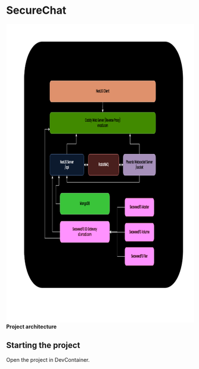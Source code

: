 # SecureChat

<p align="left">
<img height=800 src="/assets/architecture-new.png"/>
<br /> 
  <strong>Project architecture</strong>
</p>

## Starting the project

Open the project in DevContainer.
